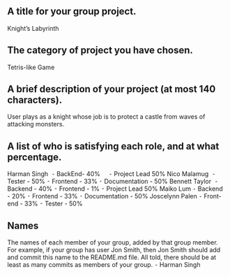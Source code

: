 ## A title for your group project.
Knight’s Labyrinth  
## The category of project you have chosen.
Tetris-like Game
## A brief description of your project (at most 140 characters).
User plays as a knight whose job is to protect a castle from waves of attacking monsters.
## A list of who is satisfying each role, and at what percentage.
Harman Singh 
	⁃ BackEnd- 40%    
	⁃ Project Lead 50%
Nico Malamug 
	⁃ Tester - 50%
	⁃ Frontend - 33%
	⁃ Documentation - 50%
Bennett Taylor 
	⁃ Backend - 40%
	⁃ Frontend - 1%
	⁃ Project Lead 50%
Maiko Lum
	⁃ Backend - 20%
	⁃ Frontend - 33%
	⁃ Documentation - 50%
Joscelynn Palen
	⁃ Front-end - 33%
	⁃ Tester - 50%

## Names
The names of each member of your group, added by that group member. For example, if your group has user Jon Smith, then Jon Smith should add and commit this name to the README.md file. All told, there should be at least as many commits as members of your group.
	⁃ Harman Singh
